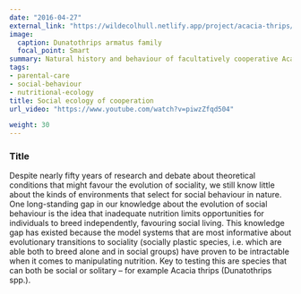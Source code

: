 ```yaml
---
date: "2016-04-27"
external_link: "https://wildecolhull.netlify.app/project/acacia-thrips/"
image:
  caption: Dunatothrips armatus family
  focal_point: Smart
summary: Natural history and behaviour of facultatively cooperative Acacia thrips in the outback
tags:
- parental-care
- social-behaviour
- nutritional-ecology
title: Social ecology of cooperation
url_video: "https://www.youtube.com/watch?v=piwzZfqd504"

weight: 30
---
```


### Title

Despite nearly fifty years of research and debate about theoretical conditions that might favour the evolution of sociality, we still know little about the kinds of environments that select for social behaviour in nature. One long-standing gap in our knowledge about the evolution of social behaviour is the idea that inadequate nutrition limits opportunities for individuals to breed independently, favouring social living. This knowledge gap has existed because the model systems that are most informative about evolutionary transitions to sociality (socially plastic species, i.e. which are able both to breed alone and in social groups) have proven to be intractable when it comes to manipulating nutrition. Key to testing this are species that can both be social or solitary – for example Acacia thrips (Dunatothrips spp.).


